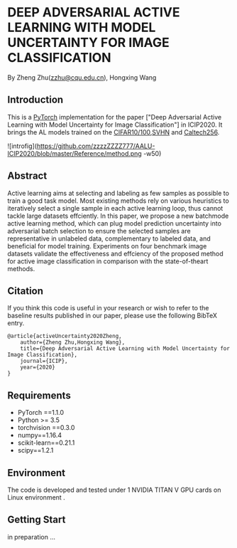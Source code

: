 # DEEP ADVERSARIAL ACTIVE LEARNING WITH MODEL UNCERTAINTY FOR IMAGE CLASSIFICATION
By Zheng Zhu(zzhu@cqu.edu.cn), Hongxing Wang

## Introduction

This is a [PyTorch](https://pytorch.org/) implementation for the paper ["Deep Adversarial Active Learning with Model Uncertainty for Image Classification"] in ICIP2020. It brings the AL models trained on the [CIFAR10/100](https://www.cs.toronto.edu/~kriz/cifar.html),[SVHN](http://ufldl.stanford.edu/housenumbers/) and [Caltech256](http://www.vision.caltech.edu/Image_Datasets/Caltech256/).

![introfig](https://github.com/zzzzZZZZ777/AALU-ICIP2020/blob/master/Reference/method.png -w50)

## Abstract
Active learning aims at selecting and labeling as few samples as possible to train a good task model. Most existing methods rely on various heuristics to iteratively select a single sample in each active learning loop, thus cannot tackle large datasets effciently. In this paper, we propose a new batchmode active learning method, which can plug model prediction uncertainty into adversarial batch selection to ensure the selected samples are representative in unlabeled data, complementary to labeled data, and beneficial for model training. Experiments on four benchmark image datasets validate the effectiveness and effciency of the proposed method for active image classification in comparison with the state-of-theart methods.

## Citation

If you think this code is useful in your research or wish to refer to the baseline results published in our paper, please use the following BibTeX entry.

```
@article{activeUncertainty2020Zheng,
    author={Zheng Zhu,Hongxing Wang},
    title={Deep Adversarial Active Learning with Model Uncertainty for Image Classification},
    journal={ICIP},
    year={2020}
}
```

## Requirements

  * PyTorch ==1.1.0
  * Python >= 3.5
  * torchvision ==0.3.0
  * numpy==1.16.4
  * scikit-learn==0.21.1
  * scipy==1.2.1

## Environment

The code is developed and tested under 1 NVIDIA TITAN V GPU cards on Linux environment .

## Getting Start
in preparation ...
